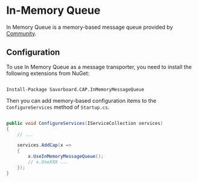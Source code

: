 # In-Memory Queue

In Memory Queue is a memory-based message queue provided by [Community](https://github.com/yang-xiaodong/Savorboard.CAP.InMemoryMessageQueue).

## Configuration

To use In Memory Queue as a message transporter, you need to install the following extensions from NuGet:

```shell

Install-Package Savorboard.CAP.InMemoryMessageQueue

```
Then you can add memory-based configuration items to the `ConfigureServices` method of `Startup.cs`.

```csharp

public void ConfigureServices(IServiceCollection services)
{
    // ...

    services.AddCap(x =>
    {
        x.UseInMemoryMessageQueue();
        // x.UseXXX ...
    });
}

```